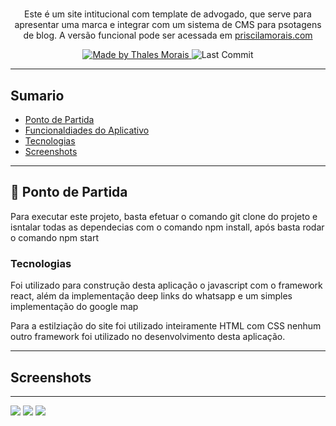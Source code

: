 <h1 align="center">
   

</h1>






<p align="center">
  Este é um site intitucional com template de advogado, que serve para apresentar uma marca e integrar com um sistema de CMS para psotagens de blog. A versão funcional pode ser acessada em 
  <a href="http:\\priscilamorais.com">priscilamorais.com<a/>
</p>




<p align="center">
  <a href="https://github.com/Thalesmoraisdealmeida21">
    <img alt="Made by Thales Morais" src="https://img.shields.io/badge/Feito%20por-Thales%20Morais-brightgreen">
  </a>

  <img alt="Last Commit" src="https://img.shields.io/github/last-commit/Thalesmoraisdealmeida21/site_lawyer">
</p>




---

## Sumario

<ul>
  <li><a href="#-ponto-de-partida">Ponto de Partida</a></li>
  <li><a href="#-funcionalidades-do-aplicativo">Funcionaldiades do Aplicativo</a></li>
  <li><a href="#-funcionalidades-do-aplicativo">Tecnologias</a></li>
  <li><a href="#Screenshots">Screenshots</a></li>
</ul>

---



## 🚀 Ponto de Partida
Para executar este projeto, basta efetuar o comando git clone do projeto e isntalar todas as dependecias com o comando npm install, após basta rodar o comando npm start






### Tecnologias
Foi utilizado para construção desta aplicação o javascript com o framework react, além da implementação deep links do whatsapp e um simples implementação do google map

Para a estilziação do site foi utilizado inteiramente HTML com CSS nenhum outro framework foi utilizado no desenvolvimento desta aplicação.




---
## Screenshots
---
<img src="./screenshot/print4.png"/>
<img src="./screenshot/print5.png" />
<img src="./screenshot/print6.png"/> 
